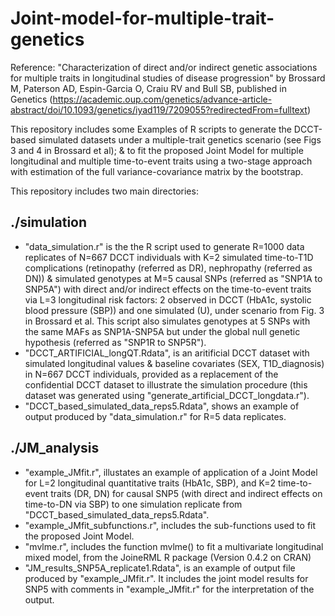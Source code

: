 # Joint-model-for-multiple-trait-genetics

Reference: "Characterization of direct and/or indirect genetic associations for multiple traits in longitudinal studies of disease progression" by Brossard M, Paterson AD, Espin-Garcia O, Craiu RV and Bull SB, published in Genetics (https://academic.oup.com/genetics/advance-article-abstract/doi/10.1093/genetics/iyad119/7209055?redirectedFrom=fulltext)

This repository includes some Examples of R scripts to generate the DCCT-based simulated datasets under a multiple-trait genetics scenario (see Figs 3 and 4 in Brossard et al); & to fit the proposed Joint Model for multiple longitudinal and multiple time-to-event traits using a two-stage approach with estimation of the full variance-covariance matrix by the bootstrap. 

This repository includes two main directories:

## ./simulation
- "data_simulation.r" is the the R script used to generate R=1000 data replicates of N=667 DCCT individuals with K=2 simulated time-to-T1D complications (retinopathy (referred as DR), nephropathy (referred as DN)) & simulated genotypes at M=5 causal SNPs (referred as "SNP1A to SNP5A") with direct and/or indirect effects on the time-to-event traits via L=3 longitudinal risk factors: 2 observed in DCCT (HbA1c, systolic blood pressure (SBP)) and one simulated (U), under scenario from Fig. 3 in Brossard et al. This script also simulates genotypes at 5 SNPs with the same MAFs as SNP1A-SNP5A but under the global null genetic hypothesis (referred as "SNP1R to SNP5R").
- "DCCT_ARTIFICIAL_longQT.Rdata", is an aritificial DCCT dataset with simulated longitudinal values & baseline covariates (SEX, T1D_diagnosis) in N=667 DCCT individuals, provided as a replacement of the confidential DCCT dataset to illustrate the simulation procedure (this dataset was generated using "generate_artificial_DCCT_longdata.r").
- "DCCT_based_simulated_data_reps5.Rdata", shows an example of output produced by "data_simulation.r" for R=5 data replicates.

## ./JM_analysis
- "example_JMfit.r", illustates an example of application of a Joint Model for L=2 longitudinal quantitative traits (HbA1c, SBP), and K=2 time-to-event traits (DR, DN) for causal SNP5 (with direct and indirect effects on time-to-DN via SBP) to one simulation replicate from "DCCT_based_simulated_data_reps5.Rdata".
- "example_JMfit_subfunctions.r", includes the sub-functions used to fit the proposed Joint Model.
- "mvlme.r", includes the function mvlme() to fit a multivariate longitudinal mixed model, from the JoineRML R package (Version 0.4.2 on CRAN)  
- "JM_results_SNP5A_replicate1.Rdata", is an example of output file produced by "example_JMfit.r". It includes the joint model results for SNP5 with comments in "example_JMfit.r" for the interpretation of the output.
